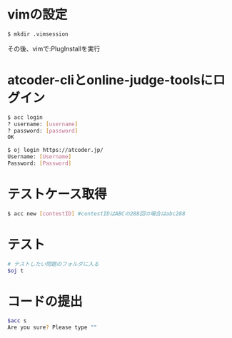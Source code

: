# vimの設定
```bash
$ mkdir .vimsession
```
その後、vimで:PlugInstallを実行

# atcoder-cliとonline-judge-toolsにログイン
```bash
$ acc login
? username: [username]
? password: [password]
OK

$ oj login https://atcoder.jp/
Username: [Username]
Password: [Password]
```

# テストケース取得
```bash
$ acc new [contestID] #contestIDはABCの288回の場合はabc288
```

# テスト
```bash
# テストしたい問題のフォルダに入る
$oj t
```

# コードの提出
```bash
$acc s
Are you sure? Please type ""
```
